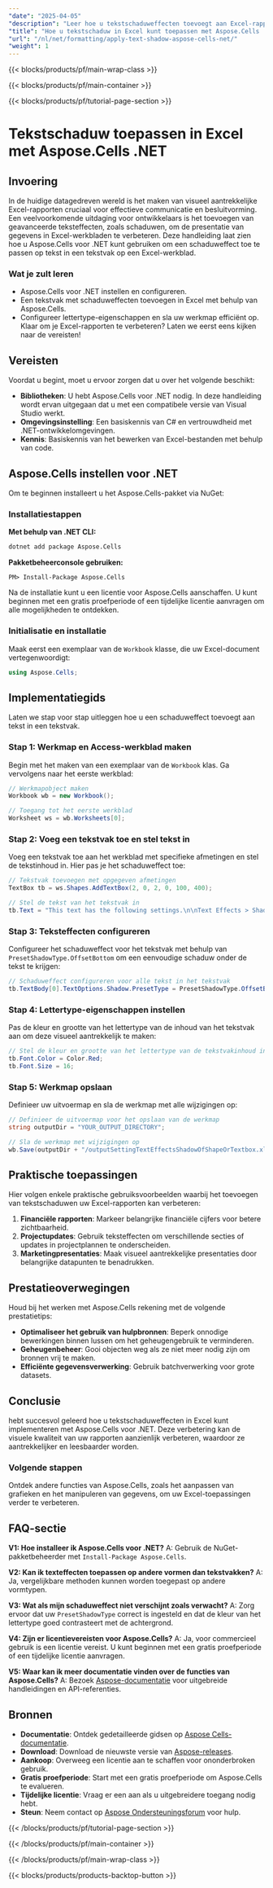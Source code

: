 ```yaml
---
"date": "2025-04-05"
"description": "Leer hoe u tekstschaduweffecten toevoegt aan Excel-rapporten met Aspose.Cells voor .NET. Deze stapsgewijze handleiding behandelt installatie, configuratie en codevoorbeelden."
"title": "Hoe u tekstschaduw in Excel kunt toepassen met Aspose.Cells .NET&#58; een stapsgewijze handleiding"
"url": "/nl/net/formatting/apply-text-shadow-aspose-cells-net/"
"weight": 1
---
```


{{< blocks/products/pf/main-wrap-class >}}

{{< blocks/products/pf/main-container >}}

{{< blocks/products/pf/tutorial-page-section >}}


# Tekstschaduw toepassen in Excel met Aspose.Cells .NET

## Invoering
In de huidige datagedreven wereld is het maken van visueel aantrekkelijke Excel-rapporten cruciaal voor effectieve communicatie en besluitvorming. Een veelvoorkomende uitdaging voor ontwikkelaars is het toevoegen van geavanceerde teksteffecten, zoals schaduwen, om de presentatie van gegevens in Excel-werkbladen te verbeteren. Deze handleiding laat zien hoe u Aspose.Cells voor .NET kunt gebruiken om een schaduweffect toe te passen op tekst in een tekstvak op een Excel-werkblad.

### Wat je zult leren
- Aspose.Cells voor .NET instellen en configureren.
- Een tekstvak met schaduweffecten toevoegen in Excel met behulp van Aspose.Cells.
- Configureer lettertype-eigenschappen en sla uw werkmap efficiënt op.
Klaar om je Excel-rapporten te verbeteren? Laten we eerst eens kijken naar de vereisten!

## Vereisten
Voordat u begint, moet u ervoor zorgen dat u over het volgende beschikt:

- **Bibliotheken**: U hebt Aspose.Cells voor .NET nodig. In deze handleiding wordt ervan uitgegaan dat u met een compatibele versie van Visual Studio werkt.
- **Omgevingsinstelling**: Een basiskennis van C# en vertrouwdheid met .NET-ontwikkelomgevingen.
- **Kennis**: Basiskennis van het bewerken van Excel-bestanden met behulp van code.

## Aspose.Cells instellen voor .NET
Om te beginnen installeert u het Aspose.Cells-pakket via NuGet:

### Installatiestappen
**Met behulp van .NET CLI:**
```bash
dotnet add package Aspose.Cells
```

**Pakketbeheerconsole gebruiken:**
```shell
PM> Install-Package Aspose.Cells
```

Na de installatie kunt u een licentie voor Aspose.Cells aanschaffen. U kunt beginnen met een gratis proefperiode of een tijdelijke licentie aanvragen om alle mogelijkheden te ontdekken.

### Initialisatie en installatie
Maak eerst een exemplaar van de `Workbook` klasse, die uw Excel-document vertegenwoordigt:
```csharp
using Aspose.Cells;
```

## Implementatiegids
Laten we stap voor stap uitleggen hoe u een schaduweffect toevoegt aan tekst in een tekstvak.

### Stap 1: Werkmap en Access-werkblad maken
Begin met het maken van een exemplaar van de `Workbook` klas. Ga vervolgens naar het eerste werkblad:
```csharp
// Werkmapobject maken
Workbook wb = new Workbook();

// Toegang tot het eerste werkblad
Worksheet ws = wb.Worksheets[0];
```

### Stap 2: Voeg een tekstvak toe en stel tekst in
Voeg een tekstvak toe aan het werkblad met specifieke afmetingen en stel de tekstinhoud in. Hier pas je het schaduweffect toe:
```csharp
// Tekstvak toevoegen met opgegeven afmetingen
TextBox tb = ws.Shapes.AddTextBox(2, 0, 2, 0, 100, 400);

// Stel de tekst van het tekstvak in
tb.Text = "This text has the following settings.\n\nText Effects > Shadow > Offset Bottom";
```

### Stap 3: Teksteffecten configureren
Configureer het schaduweffect voor het tekstvak met behulp van `PresetShadowType.OffsetBottom` om een eenvoudige schaduw onder de tekst te krijgen:
```csharp
// Schaduweffect configureren voor alle tekst in het tekstvak
tb.TextBody[0].TextOptions.Shadow.PresetType = PresetShadowType.OffsetBottom;
```

### Stap 4: Lettertype-eigenschappen instellen
Pas de kleur en grootte van het lettertype van de inhoud van het tekstvak aan om deze visueel aantrekkelijk te maken:
```csharp
// Stel de kleur en grootte van het lettertype van de tekstvakinhoud in
tb.Font.Color = Color.Red;
tb.Font.Size = 16;
```

### Stap 5: Werkmap opslaan
Definieer uw uitvoermap en sla de werkmap met alle wijzigingen op:
```csharp
// Definieer de uitvoermap voor het opslaan van de werkmap
string outputDir = "YOUR_OUTPUT_DIRECTORY";

// Sla de werkmap met wijzigingen op
wb.Save(outputDir + "/outputSettingTextEffectsShadowOfShapeOrTextbox.xlsx", SaveFormat.Xlsx);
```

## Praktische toepassingen
Hier volgen enkele praktische gebruiksvoorbeelden waarbij het toevoegen van tekstschaduwen uw Excel-rapporten kan verbeteren:
1. **Financiële rapporten**: Markeer belangrijke financiële cijfers voor betere zichtbaarheid.
2. **Projectupdates**: Gebruik teksteffecten om verschillende secties of updates in projectplannen te onderscheiden.
3. **Marketingpresentaties**: Maak visueel aantrekkelijke presentaties door belangrijke datapunten te benadrukken.

## Prestatieoverwegingen
Houd bij het werken met Aspose.Cells rekening met de volgende prestatietips:
- **Optimaliseer het gebruik van hulpbronnen**: Beperk onnodige bewerkingen binnen lussen om het geheugengebruik te verminderen.
- **Geheugenbeheer**: Gooi objecten weg als ze niet meer nodig zijn om bronnen vrij te maken.
- **Efficiënte gegevensverwerking**: Gebruik batchverwerking voor grote datasets.

## Conclusie
hebt succesvol geleerd hoe u tekstschaduweffecten in Excel kunt implementeren met Aspose.Cells voor .NET. Deze verbetering kan de visuele kwaliteit van uw rapporten aanzienlijk verbeteren, waardoor ze aantrekkelijker en leesbaarder worden.

### Volgende stappen
Ontdek andere functies van Aspose.Cells, zoals het aanpassen van grafieken en het manipuleren van gegevens, om uw Excel-toepassingen verder te verbeteren.

## FAQ-sectie
**V1: Hoe installeer ik Aspose.Cells voor .NET?**
A: Gebruik de NuGet-pakketbeheerder met `Install-Package Aspose.Cells`.

**V2: Kan ik texteffecten toepassen op andere vormen dan tekstvakken?**
A: Ja, vergelijkbare methoden kunnen worden toegepast op andere vormtypen.

**V3: Wat als mijn schaduweffect niet verschijnt zoals verwacht?**
A: Zorg ervoor dat uw `PresetShadowType` correct is ingesteld en dat de kleur van het lettertype goed contrasteert met de achtergrond.

**V4: Zijn er licentievereisten voor Aspose.Cells?**
A: Ja, voor commercieel gebruik is een licentie vereist. U kunt beginnen met een gratis proefperiode of een tijdelijke licentie aanvragen.

**V5: Waar kan ik meer documentatie vinden over de functies van Aspose.Cells?**
A: Bezoek [Aspose-documentatie](https://reference.aspose.com/cells/net/) voor uitgebreide handleidingen en API-referenties.

## Bronnen
- **Documentatie**: Ontdek gedetailleerde gidsen op [Aspose Cells-documentatie](https://reference.aspose.com/cells/net/).
- **Download**: Download de nieuwste versie van [Aspose-releases](https://releases.aspose.com/cells/net/).
- **Aankoop**: Overweeg een licentie aan te schaffen voor ononderbroken gebruik.
- **Gratis proefperiode**: Start met een gratis proefperiode om Aspose.Cells te evalueren.
- **Tijdelijke licentie**: Vraag er een aan als u uitgebreidere toegang nodig hebt.
- **Steun**: Neem contact op [Aspose Ondersteuningsforum](https://forum.aspose.com/c/cells/9) voor hulp.

{{< /blocks/products/pf/tutorial-page-section >}}

{{< /blocks/products/pf/main-container >}}

{{< /blocks/products/pf/main-wrap-class >}}

{{< blocks/products/products-backtop-button >}}